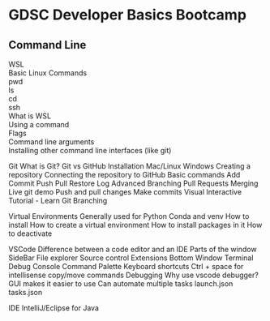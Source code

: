 # GDSC Developer Basics Bootcamp

## Command Line
WSL \
Basic Linux Commands \
pwd \
ls \
cd \
ssh \
What is WSL \
Using a command \
Flags \
Command line arguments \
Installing other command line interfaces (like git)

Git 
What is Git?
Git vs GitHub
Installation
Mac/Linux
Windows
Creating a repository
Connecting the repository to GitHub
Basic commands
Add
Commit
Push
Pull
Restore
Log
Advanced
Branching
Pull Requests
Merging
Live git demo
Push and pull changes
Make commits
Visual Interactive Tutorial - Learn Git Branching




Virtual Environments 
Generally used for Python
Conda and venv
How to install
How to create a virtual environment
How to install packages in it
How to deactivate


VSCode
Difference between a code editor and an IDE
Parts of the window
SideBar
File explorer
Source control
Extensions
Bottom Window
Terminal
Debug Console
Command Palette
Keyboard shortcuts
Ctrl + space for intellisense
copy/move commands
Debugging
Why use vscode debugger?
GUI makes it easier to use
Can automate multiple tasks
launch.json
tasks.json

IDE
IntelliJ/Eclipse for Java

